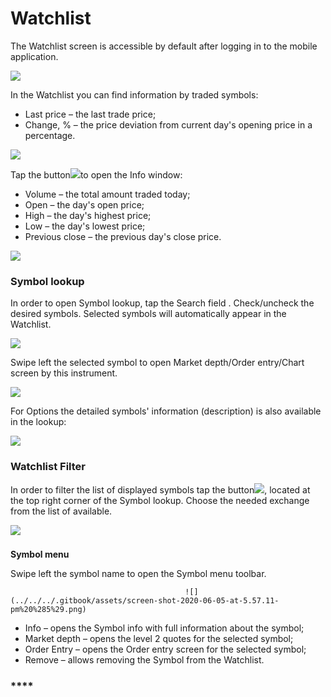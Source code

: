 # Watchlist

The Watchlist screen is accessible by default after logging in to the mobile application.

![](../../../.gitbook/assets/1%20%28134%29.png)

In the Watchlist you can find information by traded symbols:

* Last price – the last trade price;
* Change, % – the price deviation from current day's opening price in a percentage.

![](../../../.gitbook/assets/2%20%2895%29.png)

Tap the button![](../../../.gitbook/assets/arrow-right.jpg)to open the Info window:

* Volume – the total amount traded today;
* Open – the day's open price;
* High – the day's highest price;
* Low – the day's lowest price;
* Previous close – the previous day's close price.

![](../../../.gitbook/assets/3%20%2881%29.png)

### **Symbol lookup** 

In order to open Symbol lookup, tap the Search field. Check/uncheck the desired symbols. Selected symbols will automatically appear in the Watchlist.

![](../../../.gitbook/assets/2%20%28115%29.png)

Swipe left the selected symbol to open Market depth/Order entry/Chart screen by this instrument.

![](../../../.gitbook/assets/3%20%2892%29.png)

For Options the detailed symbols' information \(description\) is also available in the lookup:

![](../../../.gitbook/assets/ios.png)

### **Watchlist Filter** 

In order to filter the list of displayed symbols tap the button![](../../../.gitbook/assets/4-%20%281%29.png), located at the top right corner of the Symbol lookup. Choose the needed exchange from the list of available.

![](../../../.gitbook/assets/5%20%2850%29.png)

### **Symbol menu**

Swipe left the symbol name to open the Symbol menu toolbar. 

                                           ![](../../../.gitbook/assets/screen-shot-2020-06-05-at-5.57.11-pm%20%285%29.png)                                     

* Info – opens the Symbol info with full information about the symbol;
* Market depth – opens the level 2 quotes for the selected symbol;
* Order Entry – opens the Order entry screen for the selected symbol;
* Remove – allows removing the Symbol from the Watchlist.

### \*\*\*\*

